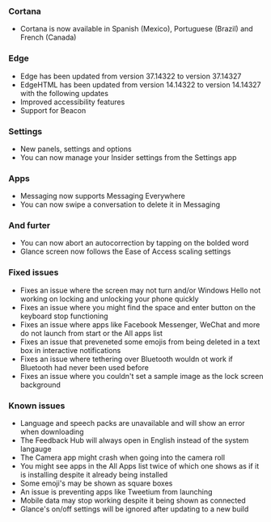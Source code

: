 ### Cortana
- Cortana is now available in Spanish (Mexico), Portuguese (Brazil) and French (Canada)

### Edge
- Edge has been updated from version 37.14322 to version 37.14327
- EdgeHTML has been updated from version 14.14322 to version 14.14327 with the following updates
 - Improved accessibility features
 - Support for Beacon

### Settings
- New panels, settings and options
 - You can now manage your Insider settings from the Settings app

### Apps
- Messaging now supports Messaging Everywhere
- You can now swipe a conversation to delete it in Messaging

### And furter
- You can now abort an autocorrection by tapping on the bolded word
- Glance screen now follows the Ease of Access scaling settings

### Fixed issues
- Fixes an issue where the screen may not turn and/or Windows Hello not working on locking and unlocking your phone quickly
- Fixes an issue where you might find the space and enter button on the keyboard stop functioning
- Fixes an issue where apps like Facebook Messenger, WeChat and more do not launch from start or the All apps list
- Fixes an issue that preveneted some emojis from being deleted in a text box in interactive notifications
- Fixes an issue where tethering over Bluetooth wouldn ot work if Bluetooth had never been used before
- Fixes an issue where you couldn't set a sample image as the lock screen background

### Known issues
- Language and speech packs are unavailable and will show an error when downloading
- The Feedback Hub will always open in English instead of the system langauge
- The Camera app might crash when going into the camera roll
- You might see apps in the All Apps list twice of which one shows as if it is installing despite it already being installed
- Some emoji's may be shown as square boxes
- An issue is preventing apps like Tweetium from launching
- Mobile data may stop working despite it being shown as connected
- Glance's on/off settings will be ignored after updating to a new build
